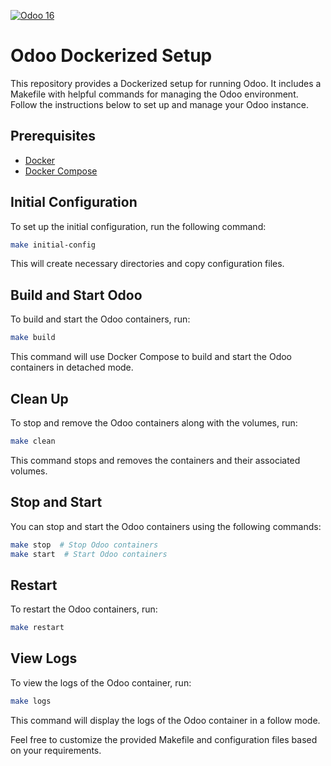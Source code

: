 [![Odoo 16](https://img.shields.io/badge/Odoo-16-green)](https://www.odoo.com/)

# Odoo Dockerized Setup

This repository provides a Dockerized setup for running Odoo. It includes a Makefile with helpful commands for managing the Odoo environment. Follow the instructions below to set up and manage your Odoo instance.

## Prerequisites

- [Docker](https://www.docker.com/get-started)
- [Docker Compose](https://docs.docker.com/compose/install/)

## Initial Configuration

To set up the initial configuration, run the following command:

```bash
make initial-config
```

This will create necessary directories and copy configuration files.

## Build and Start Odoo

To build and start the Odoo containers, run:

```bash
make build
```

This command will use Docker Compose to build and start the Odoo containers in detached mode.

## Clean Up

To stop and remove the Odoo containers along with the volumes, run:

```bash
make clean
```

This command stops and removes the containers and their associated volumes.

## Stop and Start

You can stop and start the Odoo containers using the following commands:

```bash
make stop  # Stop Odoo containers
make start  # Start Odoo containers
```

## Restart

To restart the Odoo containers, run:

```bash
make restart
```

## View Logs

To view the logs of the Odoo container, run:

```bash
make logs
```

This command will display the logs of the Odoo container in a follow mode.

Feel free to customize the provided Makefile and configuration files based on your requirements.
